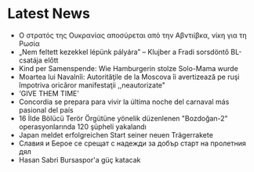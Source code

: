 # Latest News
-  Ο στρατός της Ουκρανίας αποσύρεται από την Αβντιίβκα, νίκη για τη Ρωσία
-  „Nem feltett kezekkel lépünk pályára” – Klujber a Fradi sorsdöntő BL-csatája előtt
-  Kind per Samenspende: Wie Hamburgerin stolze Solo-Mama wurde
-  Moartea lui Navalnîi: Autorităţile de la Moscova îi avertizează pe ruşi împotriva oricăror manifestaţii ,,neautorizate"
-  ‘GIVE THEM TIME’
-  Concordia se prepara para vivir la última noche del carnaval más pasional del país
-  16 İlde Bölücü Terör Örgütüne yönelik düzenlenen "Bozdoğan-2" operasyonlarında 120 şüpheli yakalandı
-  Japan meldet erfolgreichen Start seiner neuen Trägerrakete
-  Славия и Берое се срещат с надежди за добър старт на пролетния дял
-  Hasan Sabri Bursaspor'a güç katacak
